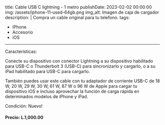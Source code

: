 title: Cable USB C lightning - 1 metro
publishDate: 2023-02-02 00:00:00
img: /assets/iphone-11-used-64gb.png
img_alt: Imagen de caja de cargador
description: |
  Compra un cable original para tu telefono.
tags:
  - iPhone
  - Accesorio
  - iOS
---

Características:

Conecte su dispositivo con conector Lightning a su dispositivo habilitado para USB-C o Thunderbolt 3 (USB-C) para sincronizarlo y cargarlo, o a su iPad habilitado para USB-C para cargarlo.

También puedes usar este cable con tu adaptador de corriente USB-C de 18 W, 20 W, 29 W, 30 W, 61 W, 87 W o 96 W de Apple para cargar tu dispositivo iOS e incluso aprovechar la función de carga rápida en determinados modelos de iPhone y iPad.

Condición:
Nuevo!

#### Precio: L.1,000.00